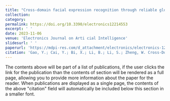 ```yaml
---
title: "Cross-domain facial expression recognition through reliable global-local representation learning and dynamic label weighting"
collection:  
category:  
permalink: https://doi.org/10.3390/electronics12214553
excerpt: ' '
date: 2023-11-06
venue: 'Electronics Journal on Arti cial Intelligence'
slidesurl: ' '
paperurl: 'https://mdpi-res.com/d_attachment/electronics/electronics-12-04553/article_deploy/electronics-12-04553.pdf?version=1699275258'
citation: 'Gao, Y.; Cai, Y.; Bi, X.; Li, B.; Li, S.; Zheng, W. Cross-Domain Facial Expression Recognition through Reliable Global–Local Representation Learning and Dynamic Label Weighting. Electronics 2023, 12, 4553. https://doi.org/10.3390/electronics12214553'
---
```

The contents above will be part of a list of publications, if the user clicks the link for the publication than the contents of section will be rendered as a full page, allowing you to provide more information about the paper for the reader. When publications are displayed as a single page, the contents of the above "citation" field will automatically be included below this section in a smaller font.

